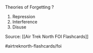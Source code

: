 Theories of Forgetting
?
1. Repression
2. Interference
3. Disuse
<!--SR:!2022-09-30,1,230-->

Source: [[Air Trek North FOI Flashcards]]

#airtreknorth-flashcards/foi 